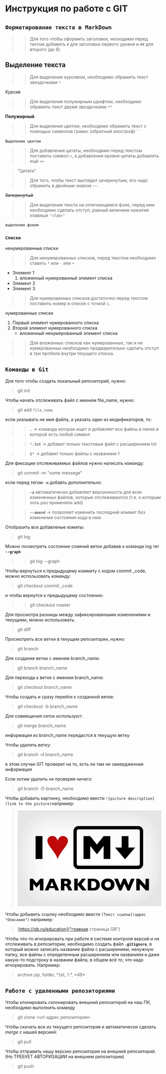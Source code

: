 # Инструкция по работе с GIT
## `Форматирование текста в MarkDown`
>>Для того чтобы оформить заголовки, неоходими перед тектом добавить `#` для заголовка первого уровня и `##` для второго (до 6)
## Выделение текста
>>Для выделения курсивом, необходимо обрамить текст звездочками `*`

*Курсив*

>>Для выделения полужирным шрифтом, необходимо  обрамить текст двумя звездочками `**`

**Полужирный**

>>Для выделения цветом, необходимо обрамить текст с помощью символов гравис (обратный апостроф) ` `` `

`Выделение цветом`

>>Для добавления цитаты, необходимо перед текстом поставить символ `>`, а добавления кровня цитаты добавлять ещё `>>`

> "Цитата"

>>Для того, чтобы текст выглядел зачеркнутым, его надо обрамить в двойным знаком `~~`

~~Зачеркнутый~~

>>Для выделения текста на отличающемся фоне, перед ним необходимо сделать отступ, равный величине нажатия клавиши `"<Tab>"`

    выделение фоном
  
### `Списки`
ненумерованные списки

>> Для ненумерованных списков, перед текстом необходимо ставить `*` или `-` или `+`

* Элемент 1
   1. вложенный нумерованный элемент списка
* Элемент 2
* Элемент 3

>>Для нумерованных списков достаточно перед текстом поставить номер в списке с точкой `1.`

нумерованные списки
1. Первый элемент нумерованного списка
2. Второй элемент нумерованного списка
   * вложенный ненумерованный элемент списка

>> Для вложенных списков как нумерованных, так и не нумерованных необходимо предварительно сделать отступ в три пробела внутри текущего списка. 

## `Команды в Git`

Для того чтобы создать локальный репозиторий, нужно:
> git init

Чтобы начать отслеживать файл с именем file_name, нужно:
> git add `file_name`

если указывать не имя файла, а указать один из модификаторов, то:

>>**`.`** → команда которая ищет и добавляет все файлы в папке в которой есть любой символ

>>`*`**`.txt`** → добавит только текстовые файл с расширением txt

>>**`1`**`*` → добавит только файлы с названием 1

Для фиксации отслеживаемых файлов нужно написать команду:
> git commit -m "some messege"

если перед тегом `-m` добавть дополнительно:

>>****`-a`**** автоматически добавляет версионность для всех измененных файлов, которые отслеживаются (т.е. к которым хоть раз применяли add)

>>****`--amend`**** → позволяет изменить последний коммит без изменения состояния кода в нем.

Отобразить все добавленые комиты:
> git log

Можно посмотреть состояние слияний веток добавив к команде log тег **`--graph`**
>> git log --graph

Чтобы вернуться к предыдущему коммиту с кодом commit _code, можно использовать команду:
> git checkout commit _code

и чтобы вернутся к предыдущему состоянию:
>> git checkout master

Для просмотра разницы между зафиксированными изменениями и текущими, можно использовать:
> git diff

Просмотреть все ветки в текущем репозитории, нужно:

> git branch

Для создания ветки с именем branch_name:
> git branch branch_name

Для перехода к ветке с именем branch_name:
> git checkout branch_name

Чтобы создать и сразу перейти к созданной ветке:
> git checkout -b branch_name
 
Для совмещения сеток используют:
> git merge branch_name

информация из branch_name передастся в текущую ветку

Чтобы удалить ветку:
> git branch -d branch_name

в этом случае GIT проверит на то, есть ли там не замердженная информация

Если хотим удалить не проверяя ничего:
> git branch -D branch_name

Чтобы добавить картинку, необходимо ввести `![picture description](link to the picture)`например:
> ![love is...](loveMD.jpg)

Чтобы добывить ссылку необходимо ввести `[Текст ссылки](адрес "Описание")` например:
> [https://gb.ru/education]("главная страница GB")

Чтобы что-то игнорировать при работе в системе контроля версий и не отслеживать в репозитории, необходимо создать файл **`.gitignore`**, в который можно записать название файла с расширением, ненужную папку, все файлы с определенным расширением или названием и даже какую-то подстроку в названии файла, в общем всё то, что надо игнорировать. Например:
> archive.zip, folder, \*.txt, 1.\*, \*49\*

## `Работе с удаленными репозиториями`
Чтобы клонировать склонировать внешний репозиторий на наш ПК, необходимо выполнить команду
> git clone <url-адрес репозитория>

Чтобы скачать все из текущего репозитория и автоматически сделать *merge* с нашей версией:
> git pull

Чтобы отправить нашу версию репозитория на внешний репозиторий. (Но ТРЕБУЕТ АВТОРИЗАЦИИ на внешнем репозитории)
> git push